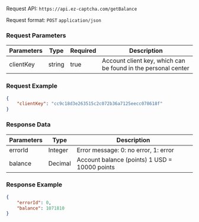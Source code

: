 Request API: `https://api.ez-captcha.com/getBalance`

Request format: `POST` `application/json`

### Request Parameters

| **Parameters** | **Type** | **Required** | **Description**                                              |
|----------------|----------|--------------|--------------------------------------------------------------|
| clientKey      | string   | true         | Account client key, which can be found in the personal center |

### Request Example

```json
{
    "clientKey": "cc9c18d3e263515c2c072b36a7125eecc078618f"
}
```

### Response Data

| **Parameters** | **Type**  | **Description**                                  |
|----------------|-----------|--------------------------------------------------|
| errorId        | Integer   | Error message: 0: no error, 1: error            |
| balance        | Decimal   | Account balance (points) 1 USD = 10000 points  |

### Response Example

```json
{
    "errorId": 0,
    "balance": 1071810
}
```